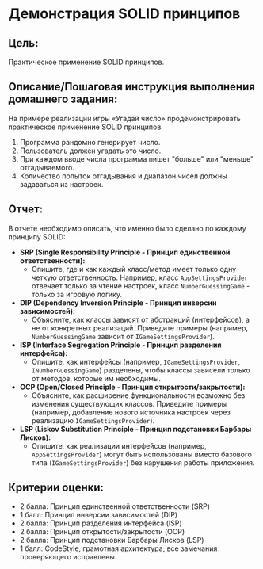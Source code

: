 # Демонстрация SOLID принципов

## Цель:

Практическое применение SOLID принципов.

## Описание/Пошаговая инструкция выполнения домашнего задания:

На примере реализации игры «Угадай число» продемонстрировать практическое применение SOLID принципов.

1.  Программа рандомно генерирует число.
2.  Пользователь должен угадать это число.
3.  При каждом вводе числа программа пишет "больше" или "меньше" отгадываемого.
4.  Количество попыток отгадывания и диапазон чисел должны задаваться из настроек.

## Отчет:

В отчете необходимо описать, что именно было сделано по каждому принципу SOLID:

*   **SRP (Single Responsibility Principle - Принцип единственной ответственности):**
    *   Опишите, где и как каждый класс/метод имеет только одну четкую ответственность. Например, класс `AppSettingsProvider` отвечает только за чтение настроек, класс `NumberGuessingGame` - только за игровую логику.
*   **DIP (Dependency Inversion Principle - Принцип инверсии зависимостей):**
    *   Объясните, как классы зависят от абстракций (интерфейсов), а не от конкретных реализаций. Приведите примеры (например, `NumberGuessingGame` зависит от `IGameSettingsProvider`).
*   **ISP (Interface Segregation Principle - Принцип разделения интерфейса):**
    *   Опишите, как интерфейсы (например, `IGameSettingsProvider`, `INumberGuessingGame`) разделены, чтобы классы зависели только от методов, которые им необходимы.
*   **OCP (Open/Closed Principle - Принцип открытости/закрытости):**
    *   Объясните, как расширение функциональности возможно без изменения существующих классов. Приведите примеры (например, добавление нового источника настроек через реализацию `IGameSettingsProvider`).
*   **LSP (Liskov Substitution Principle - Принцип подстановки Барбары Лисков):**
    *   Опишите, как реализации интерфейсов (например, `AppSettingsProvider`) могут быть использованы вместо базового типа (`IGameSettingsProvider`) без нарушения работы приложения.

## Критерии оценки:

*   2 балла: Принцип единственной ответственности (SRP)
*   1 балл: Принцип инверсии зависимостей (DIP)
*   2 балла: Принцип разделения интерфейса (ISP)
*   2 балла: Принцип открытости/закрытости (OCP)
*   2 балла: Принцип подстановки Барбары Лисков (LSP)
*   1 балл: CodeStyle, грамотная архитектура, все замечания проверяющего исправлены.